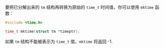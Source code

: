 要把已分解出来的 `tm` 结构再转换为原始的 `time_t` 时间值，你可以使用 `mktime` 函数：

```c
#include <time.h>

time_t mktime(struct tm *timeptr);
```

如果 `tm` 结构不能被表示为 `time_t` 值，`mktime` 将返回 -1.